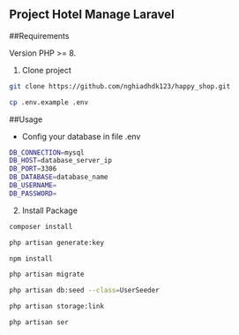 ## Project Hotel Manage Laravel

##Requirements

Version PHP >= 8.

1. Clone project
``` bash
git clone https://github.com/nghiadhdk123/happy_shop.git

cp .env.example .env
```

##Usage
- Config your database in file .env
``` bash
DB_CONNECTION=mysql
DB_HOST=database_server_ip
DB_PORT=3306
DB_DATABASE=database_name
DB_USERNAME=
DB_PASSWORD=
```

2. Install Package
``` bash
composer install

php artisan generate:key

npm install

php artisan migrate

php artisan db:seed --class=UserSeeder

php artisan storage:link

php artisan ser
```